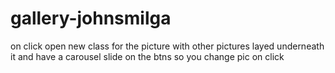 # gallery-johnsmilga
on click open new class for the picture with other pictures layed underneath it and have a carousel slide on the btns so you change pic on click
